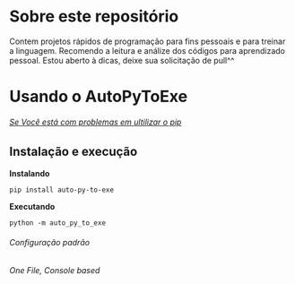 # Sobre este repositório

Contem projetos rápidos de programação para fins pessoais e para treinar a linguagem.
Recomendo a leitura  e análize dos códigos  para  aprendizado pessoal. Estou aberto  à  dicas, deixe sua solicitação de pull^^



# Usando o AutoPyToExe


###### [Se Você está com problemas em ultilizar o pip](https://dicasdepython.com.br/resolvido-pip-nao-e-reconhecido-como-um-comando-interno/)

## Instalação e execução

**Instalando**

```
pip install auto-py-to-exe
```

**Executando**

```
python -m auto_py_to_exe
```

###### Configuração padrão

_One File, Console based_
